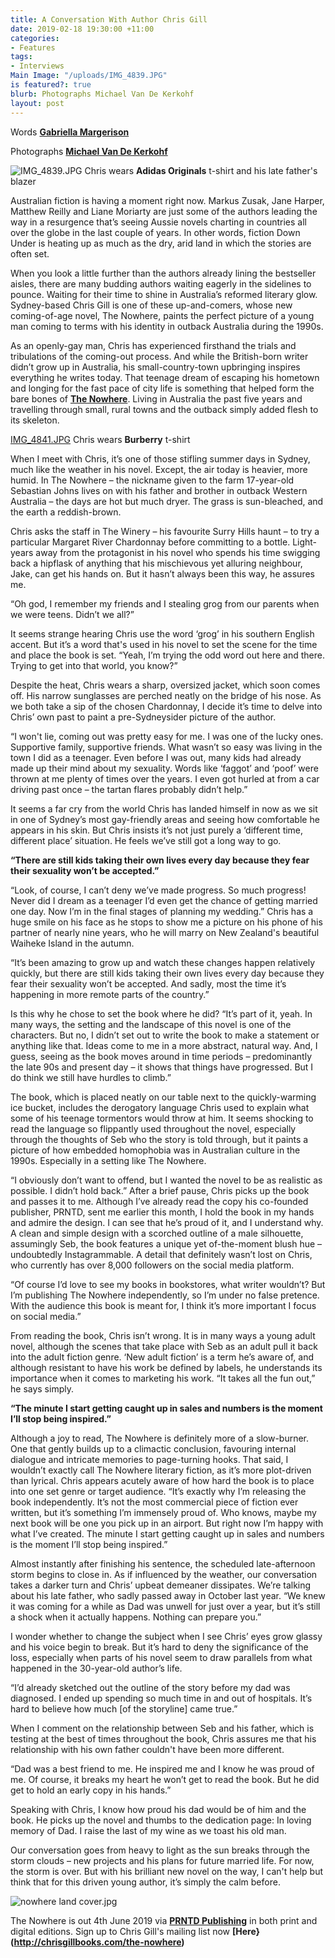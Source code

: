```yaml
---
title: A Conversation With Author Chris Gill
date: 2019-02-18 19:30:00 +11:00
categories:
- Features
tags:
- Interviews
Main Image: "/uploads/IMG_4839.JPG"
is featured?: true
blurb: Photographs Michael Van De Kerkohf
layout: post
---
```


Words **[Gabriella Margerison](https://www.instagram.com/gabjovi/)**

Photographs **[Michael Van De Kerkohf](https://www.instagram.com/michaelvdk/)**

![IMG_4839.JPG](/uploads/IMG_4839.JPG)
Chris wears **Adidas Originals** t-shirt and his late father's blazer


Australian fiction is having a moment right now. Markus Zusak, Jane Harper, Matthew Reilly and Liane Moriarty are just some of the authors leading the way in a resurgence that’s seeing Aussie novels charting in countries all over the globe in the last couple of years. In other words, fiction Down Under is heating up as much as the dry, arid land in which the stories are often set.

When you look a little further than the authors already lining the bestseller aisles, there are many budding authors waiting eagerly in the sidelines to pounce. Waiting for their time to shine in Australia’s reformed literary glow. Sydney-based Chris Gill is one of these up-and-comers, whose new coming-of-age novel, The Nowhere, paints the perfect picture of a young man coming to terms with his identity in outback Australia during the 1990s.

As an openly-gay man, Chris has experienced firsthand the trials and tribulations of the coming-out process. And while the British-born writer didn’t grow up in Australia, his small-country-town upbringing inspires everything he writes today. That teenage dream of escaping his hometown and longing for the fast pace of city life is something that helped form the bare bones of **[The Nowhere](http://chrisgillbooks.com/the-nowhere )**. Living in Australia the past five years and travelling through small, rural towns and the outback simply added flesh to its skeleton.

[IMG_4841.JPG](/uploads/IMG_4841.JPG)
Chris wears **Burberry** t-shirt

When I meet with Chris, it’s one of those stifling summer days in Sydney, much like the weather in his novel. Except, the air today is heavier, more humid. In The Nowhere – the nickname given to the farm 17-year-old Sebastian Johns lives on with his father and brother in outback Western Australia – the days are hot but much dryer. The grass is sun-bleached, and the earth a reddish-brown.

Chris asks the staff in The Winery – his favourite Surry Hills haunt – to try a particular Margaret River Chardonnay before committing to a bottle. Light-years away from the protagonist in his novel who spends his time swigging back a hipflask of anything that his mischievous yet alluring neighbour, Jake, can get his hands on. But it hasn’t always been this way, he assures me.

“Oh god, I remember my friends and I stealing grog from our parents when we were teens. Didn’t we all?”

It seems strange hearing Chris use the word ‘grog’ in his southern English accent. But it’s a word that's used in his novel to set the scene for the time and place the book is set. “Yeah, I’m trying the odd word out here and there. Trying to get into that world, you know?”

Despite the heat, Chris wears a sharp, oversized jacket, which soon comes off. His narrow sunglasses are perched neatly on the bridge of his nose. As we both take a sip of the chosen Chardonnay, I decide it’s time to delve into Chris’ own past to paint a pre-Sydneysider picture of the author.

“I won't lie, coming out was pretty easy for me. I was one of the lucky ones. Supportive family, supportive friends. What wasn’t so easy was living in the town I did as a teenager. Even before I was out, many kids had already made up their mind about my sexuality. Words like ‘faggot’ and ‘poof’ were thrown at me plenty of times over the years. I even got hurled at from a car driving past once – the tartan flares probably didn’t help.”

It seems a far cry from the world Chris has landed himself in now as we sit in one of Sydney’s most gay-friendly areas and seeing how comfortable he appears in his skin. But Chris insists it’s not just purely a ‘different time, different place’ situation. He feels we’ve still got a long way to go.

**“There are still kids taking their own lives every day because they fear their sexuality won’t be accepted.”**

“Look, of course, I can’t deny we’ve made progress. So much progress! Never did I dream as a teenager I’d even get the chance of getting married one day. Now I’m in the final stages of planning my wedding.” Chris has a huge smile on his face as he stops to show me a picture on his phone of his partner of nearly nine years, who he will marry on New Zealand's beautiful Waiheke Island in the autumn.

“It’s been amazing to grow up and watch these changes happen relatively quickly, but there are still kids taking their own lives every day because they fear their sexuality won’t be accepted. And sadly, most the time it’s happening in more remote parts of the country.”

Is this why he chose to set the book where he did?
“It’s part of it, yeah. In many ways, the setting and the landscape of this novel is one of the characters. But no, I didn’t set out to write the book to make a statement or anything like that. Ideas come to me in a more abstract, natural way. And, I guess, seeing as the book moves around in time periods – predominantly the late 90s and present day – it shows that things have progressed. But I do think we still have hurdles to climb.”

The book, which is placed neatly on our table next to the quickly-warming ice bucket, includes the derogatory language Chris used to explain what some of his teenage tormentors would throw at him. It seems shocking to read the language so flippantly used throughout the novel, especially through the thoughts of Seb who the story is told through, but it paints a picture of how embedded homophobia was in Australian culture in the 1990s. Especially in a setting like The Nowhere.

“I obviously don’t want to offend, but I wanted the novel to be as realistic as possible. I didn’t hold back.” After a brief pause, Chris picks up the book and passes it to me. Although I’ve already read the copy his co-founded publisher, PRNTD, sent me earlier this month, I hold the book in my hands and admire the design. I can see that he’s proud of it, and I understand why. A clean and simple design with a scorched outline of a male silhouette, assumingly Seb, the book features a unique yet of-the-moment blush hue – undoubtedly Instagrammable. A detail that definitely wasn’t lost on Chris, who currently has over 8,000 followers on the social media platform.

“Of course I’d love to see my books in bookstores, what writer wouldn’t? But I’m publishing The Nowhere independently, so I’m under no false pretence. With the audience this book is meant for, I think it’s more important I focus on social media.”

From reading the book, Chris isn’t wrong. It is in many ways a young adult novel, although the scenes that take place with Seb as an adult pull it back into the adult fiction genre. ‘New adult fiction’ is a term he’s aware of, and although resistant to have his work be defined by labels, he understands its importance when it comes to marketing his work. “It takes all the fun out,” he says simply.

**“The minute I start getting caught up in sales and numbers is the moment I’ll stop being inspired.”**

Although a joy to read, The Nowhere is definitely more of a slow-burner. One that gently builds up to a climactic conclusion, favouring internal dialogue and intricate memories to page-turning hooks. That said, I wouldn’t exactly call The Nowhere literary fiction, as it’s more plot-driven than lyrical. Chris appears acutely aware of how hard the book is to place into one set genre or target audience.
“It’s exactly why I’m releasing the book independently. It’s not the most commercial piece of fiction ever written, but it’s something I’m immensely proud of. Who knows, maybe my next book will be one you pick up in an airport. But right now I’m happy with what I’ve created. The minute I start getting caught up in sales and numbers is the moment I’ll stop being inspired.”

Almost instantly after finishing his sentence, the scheduled late-afternoon storm begins to close in. As if influenced by the weather, our conversation takes a darker turn and Chris’ upbeat demeaner dissipates. We’re talking about his late father, who sadly passed away in October last year.
“We knew it was coming for a while as Dad was unwell for just over a year, but it’s still a shock when it actually happens. Nothing can prepare you.”

I wonder whether to change the subject when I see Chris’ eyes grow glassy and his voice begin to break. But it’s hard to deny the significance of the loss, especially when parts of his novel seem to draw parallels from what happened in the 30-year-old author’s life.

“I’d already sketched out the outline of the story before my dad was diagnosed. I ended up spending so much time in and out of hospitals. It’s hard to believe how much [of the storyline] came true.”

When I comment on the relationship between Seb and his father, which is testing at the best of times throughout the book, Chris assures me that his relationship with his own father couldn't have been more different.

“Dad was a best friend to me. He inspired me and I know he was proud of me. Of course, it breaks my heart he won’t get to read the book. But he did get to hold an early copy in his hands.”

Speaking with Chris, I know how proud his dad would be of him and the book. He picks up the novel and thumbs to the dedication page: In loving memory of Dad. I raise the last of my wine as we toast his old man.

Our conversation goes from heavy to light as the sun breaks through the storm clouds – new projects and his plans for future married life. For now, the storm is over. But with his brilliant new novel on the way, I can't help but think that for this driven young author, it’s simply the calm before.

![nowhere land cover.jpg](/uploads/nowhere%20land%20cover.jpg)

The Nowhere is out 4th June 2019 via **[PRNTD Publishing](http://prntdpublishing.com/)** in both print and digital editions. Sign up to Chris Gill's mailing list now **[Here}(http://chrisgillbooks.com/the-nowhere)**



